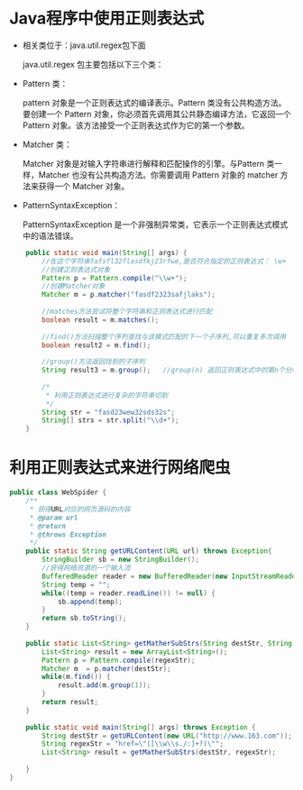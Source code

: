 # Java程序中使用正则表达式

* 相关类位于：java.util.regex包下面

   java.util.regex 包主要包括以下三个类：

- Pattern 类：

  pattern 对象是一个正则表达式的编译表示。Pattern 类没有公共构造方法。要创建一个 Pattern 对象，你必须首先调用其公共静态编译方法，它返回一个 Pattern 对象。该方法接受一个正则表达式作为它的第一个参数。

- Matcher 类：

  Matcher 对象是对输入字符串进行解释和匹配操作的引擎。与Pattern 类一样，Matcher 也没有公共构造方法。你需要调用 Pattern 对象的 matcher 方法来获得一个 Matcher 对象。

- PatternSyntaxException：

  PatternSyntaxException 是一个非强制异常类，它表示一个正则表达式模式中的语法错误。

```java
	public static void main(String[] args) {
		//在这个字符串fafsfl32flasdfkj23rfwe,是否符合指定的正则表达式： \w+
		//创建正则表达式对象
		Pattern p = Pattern.compile("\\w+");
		//创建Matcher对象
		Matcher m = p.matcher("fasdf2323safjlaks");
		
		//matches方法尝试将整个字符串和正则表达式进行匹配
		boolean result = m.matches();
		
		//find()方法扫描整个序列查找与该模式匹配的下一个子序列,可以重复多次调用
		boolean result2 = m.find();
		
		//group()方法返回找到的子序列
		String result3 = m.group();   //group(n) 返回正则表达式中的第n个分组;也就是第n个()包裹的部分
		
		/*
		 * 利用正则表达式进行复杂的字符串切割
		 */
		String str = "fasd23wew32sds32s";
		String[] strs = str.split("\\d+");
	}

```

# 利用正则表达式来进行网络爬虫

```java
public class WebSpider {
	/**
	 * 获得URL对应的网页源码的内容
	 * @param url
	 * @return
	 * @throws Exception
	 */
	public static String getURLContent(URL url) throws Exception{
		StringBuilder sb = new StringBuilder();
		//获得网络资源的一个输入流
		BufferedReader reader = new BufferedReader(new InputStreamReader(url.openStream(), Charset.forName("gbk")));
		String temp = "";
		while((temp = reader.readLine()) != null) {
			sb.append(temp);
		}
		return sb.toString();
	}
	
	public static List<String> getMatherSubStrs(String destStr, String regexStr){
		List<String> result = new ArrayList<String>();
		Pattern p = Pattern.compile(regexStr);
		Matcher m  = p.matcher(destStr);
		while(m.find()) {
			result.add(m.group(1));
		}
		return result;
	}
	
	public static void main(String[] args) throws Exception {
		String destStr = getURLContent(new URL("http://www.163.com"));
		String regexStr = "href=\"([\\w\\s./:]+?)\"";
		List<String> result = getMatherSubStrs(destStr, regexStr);
				
	}
}
```

